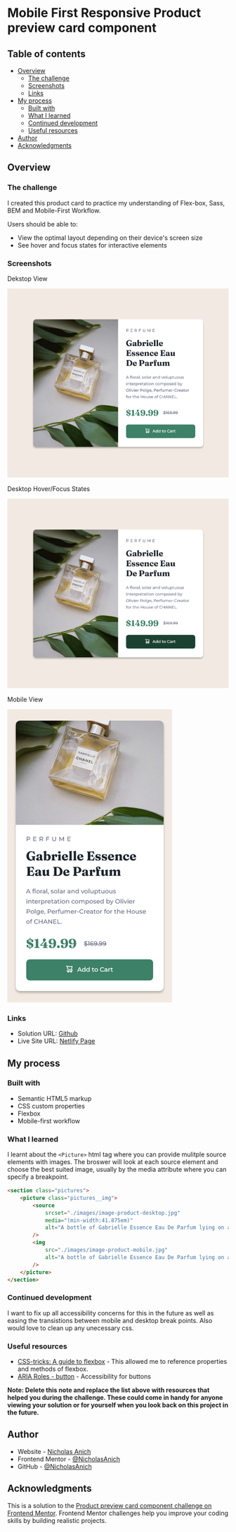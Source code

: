 # Mobile First Responsive Product preview card component

## Table of contents

-   [Overview](#overview)
    -   [The challenge](#the-challenge)
    -   [Screenshots](#screenshots)
    -   [Links](#links)
-   [My process](#my-process)
    -   [Built with](#built-with)
    -   [What I learned](#what-i-learned)
    -   [Continued development](#continued-development)
    -   [Useful resources](#useful-resources)
-   [Author](#author)
-   [Acknowledgments](#acknowledgments)

## Overview

### The challenge

I created this product card to practice my understanding of Flex-box, Sass, BEM and Mobile-First Workflow.

Users should be able to:

-   View the optimal layout depending on their device's screen size
-   See hover and focus states for interactive elements

### Screenshots

Dekstop View

![dekstop view](./images/readme-desktop-nohover.png)

Desktop Hover/Focus States

![desktop hover view](./images/readme-desktop-hover.png)

Mobile View

![mobile view](./images/readme-mobile-view.png)

### Links

-   Solution URL: [Github](https://github.com/NicholasAnich/Product-Preview-Card-Component)
-   Live Site URL: [Netlify Page](https://thriving-empanada-69c027.netlify.app/)

## My process

### Built with

-   Semantic HTML5 markup
-   CSS custom properties
-   Flexbox
-   Mobile-first workflow

### What I learned

I learnt about the `<Picture>` html tag where you can provide mulitple source elements with images. The broswer will look at each source element and choose the best suited image, usually by the media attribute where you can specify a breakpoint.

```html
<section class="pictures">
    <picture class="pictures__img">
        <source
            srcset="./images/image-product-desktop.jpg"
            media="(min-width:41.875em)"
            alt="A bottle of Gabrielle Essence Eau De Parfum lying on a white table next to two branches with dark green leaves"
        />
        <img
            src="./images/image-product-mobile.jpg"
            alt="A bottle of Gabrielle Essence Eau De Parfum lying on a white table next to two branches with dark green leaves"
        />
    </picture>
</section>
```

### Continued development

I want to fix up all accessibility concerns for this in the future as well as easing the transistions between mobile and desktop break points.
Also would love to clean up any unecessary css.

### Useful resources

-   [CSS-tricks: A guide to flexbox](https://www.example.com) - This allowed me to reference properties and methods of flexbox.
-   [ARIA Roles - button](https://developer.mozilla.org/en-US/docs/Web/Accessibility/ARIA/Roles/button_role) - Accessibility for buttons

**Note: Delete this note and replace the list above with resources that helped you during the challenge. These could come in handy for anyone viewing your solution or for yourself when you look back on this project in the future.**

## Author

-   Website - [Nicholas Anich](https://www.your-site.com)
-   Frontend Mentor - [@NicholasAnich](https://www.frontendmentor.io/profile/yourusername)
-   GitHub - [@NicholasAnich](https://github.com/NicholasAnich)

## Acknowledgments

This is a solution to the [Product preview card component challenge on Frontend Mentor](https://www.frontendmentor.io/challenges/product-preview-card-component-GO7UmttRfa). Frontend Mentor challenges help you improve your coding skills by building realistic projects.
